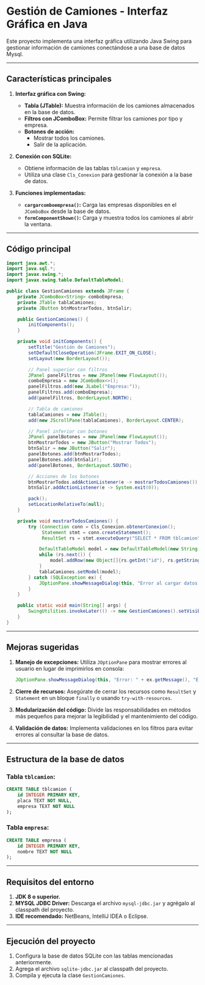 # Gestión de Camiones - Interfaz Gráfica en Java

Este proyecto implementa una interfaz gráfica utilizando Java Swing para gestionar información de camiones conectándose a una base de datos Mysql.

---

## **Características principales**

1. **Interfaz gráfica con Swing:**
   - **Tabla (JTable):** Muestra información de los camiones almacenados en la base de datos.
   - **Filtros con JComboBox:** Permite filtrar los camiones por tipo y empresa.
   - **Botones de acción:**
     - Mostrar todos los camiones.
     - Salir de la aplicación.

2. **Conexión con SQLite:**
   - Obtiene información de las tablas `tblcamion` y `empresa`.
   - Utiliza una clase `Cls_Conexion` para gestionar la conexión a la base de datos.

3. **Funciones implementadas:**
   - **`cargarcomboempresa()`:** Carga las empresas disponibles en el `JComboBox` desde la base de datos.
   - **`formComponentShown()`:** Carga y muestra todos los camiones al abrir la ventana.

---

## **Código principal**

```java
import java.awt.*;
import java.sql.*;
import javax.swing.*;
import javax.swing.table.DefaultTableModel;

public class GestionCamiones extends JFrame {
    private JComboBox<String> comboEmpresa;
    private JTable tablaCamiones;
    private JButton btnMostrarTodos, btnSalir;

    public GestionCamiones() {
        initComponents();
    }

    private void initComponents() {
        setTitle("Gestión de Camiones");
        setDefaultCloseOperation(JFrame.EXIT_ON_CLOSE);
        setLayout(new BorderLayout());

        // Panel superior con filtros
        JPanel panelFiltros = new JPanel(new FlowLayout());
        comboEmpresa = new JComboBox<>();
        panelFiltros.add(new JLabel("Empresa:"));
        panelFiltros.add(comboEmpresa);
        add(panelFiltros, BorderLayout.NORTH);

        // Tabla de camiones
        tablaCamiones = new JTable();
        add(new JScrollPane(tablaCamiones), BorderLayout.CENTER);

        // Panel inferior con botones
        JPanel panelBotones = new JPanel(new FlowLayout());
        btnMostrarTodos = new JButton("Mostrar Todos");
        btnSalir = new JButton("Salir");
        panelBotones.add(btnMostrarTodos);
        panelBotones.add(btnSalir);
        add(panelBotones, BorderLayout.SOUTH);

        // Acciones de los botones
        btnMostrarTodos.addActionListener(e -> mostrarTodosCamiones());
        btnSalir.addActionListener(e -> System.exit(0));

        pack();
        setLocationRelativeTo(null);
    }

    private void mostrarTodosCamiones() {
        try (Connection conn = Cls_Conexion.obtenerConexion();
             Statement stmt = conn.createStatement();
             ResultSet rs = stmt.executeQuery("SELECT * FROM tblcamion")) {

            DefaultTableModel model = new DefaultTableModel(new String[]{"ID", "Placa", "Empresa"}, 0);
            while (rs.next()) {
                model.addRow(new Object[]{rs.getInt("id"), rs.getString("placa"), rs.getString("empresa")});
            }
            tablaCamiones.setModel(model);
        } catch (SQLException ex) {
            JOptionPane.showMessageDialog(this, "Error al cargar datos: " + ex.getMessage(), "Error", JOptionPane.ERROR_MESSAGE);
        }
    }

    public static void main(String[] args) {
        SwingUtilities.invokeLater(() -> new GestionCamiones().setVisible(true));
    }
}
```

---

## **Mejoras sugeridas**

1. **Manejo de excepciones:**
   Utiliza `JOptionPane` para mostrar errores al usuario en lugar de imprimirlos en consola:
   ```java
   JOptionPane.showMessageDialog(this, "Error: " + ex.getMessage(), "Error", JOptionPane.ERROR_MESSAGE);
   ```

2. **Cierre de recursos:**
   Asegúrate de cerrar los recursos como `ResultSet` y `Statement` en un bloque `finally` o usando `try-with-resources`.

3. **Modularización del código:**
   Divide las responsabilidades en métodos más pequeños para mejorar la legibilidad y el mantenimiento del código.

4. **Validación de datos:**
   Implementa validaciones en los filtros para evitar errores al consultar la base de datos.

---

## **Estructura de la base de datos**

### Tabla `tblcamion`:
```sql
CREATE TABLE tblcamion (
    id INTEGER PRIMARY KEY,
    placa TEXT NOT NULL,
    empresa TEXT NOT NULL
);
```

### Tabla `empresa`:
```sql
CREATE TABLE empresa (
    id INTEGER PRIMARY KEY,
    nombre TEXT NOT NULL
);
```

---

## **Requisitos del entorno**

1. **JDK 8 o superior.**
2. **MYSQL JDBC Driver:** Descarga el archivo `mysql-jdbc.jar` y agrégalo al classpath del proyecto.
3. **IDE recomendado:** NetBeans, IntelliJ IDEA o Eclipse.

---

## **Ejecución del proyecto**

1. Configura la base de datos SQLite con las tablas mencionadas anteriormente.
2. Agrega el archivo `sqlite-jdbc.jar` al classpath del proyecto.
3. Compila y ejecuta la clase `GestionCamiones`.
